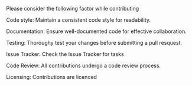 Please consider the following factor while contributing

Code style: 
Maintain a consistent code style for readability.

Documentation:
Ensure well-documented code for effective collaboration.

Testing:
Thoroughy test your changes before submitting a pull resquest.

Issue Tracker: 
Check the Issue Tracker for tasks

Code Review: 
All contributions undergo a code review process.

Licensing:
Contributions are licenced 
